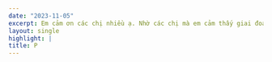 ```yaml
---
date: "2023-11-05"
excerpt: Em cảm ơn các chị nhiều ạ. Nhờ các chị mà em cảm thấy giai đoạn viết essay vững tin hơn nhiều!
layout: single
highlight: |
title: P
---
```

